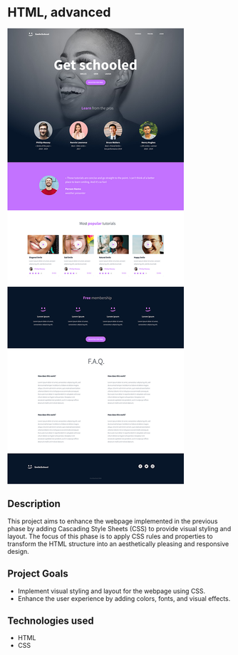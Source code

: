 # HTML, advanced

![Project Image](https://github.com/Elhameed/alu-web-development/blob/main/html_advanced/figma.jpg)

## Description
This project aims to enhance the webpage implemented in the previous phase by adding Cascading Style Sheets (CSS) to provide visual styling and layout. The focus of this phase is to apply CSS rules and properties to transform the HTML structure into an aesthetically pleasing and responsive design.

## Project Goals
- Implement visual styling and layout for the webpage using CSS.
- Enhance the user experience by adding colors, fonts, and visual effects.

## Technologies used
- HTML
- CSS